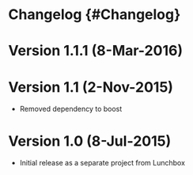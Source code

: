 # Changelog {#Changelog}


# Version 1.1.1 (8-Mar-2016)
# Version 1.1 (2-Nov-2015)

* Removed dependency to boost

# Version 1.0 (8-Jul-2015)

* Initial release as a separate project from Lunchbox
